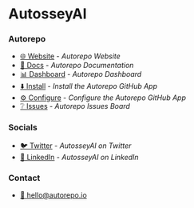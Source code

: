 # AutosseyAI

### Autorepo

- [🌐 Website](https://autorepo.io) - _Autorepo Website_
- [📖 Docs](https://docs.autorepo.io) - _Autorepo Documentation_
- [📊 Dashboard](https://app.autorepo.io) - _Autorepo Dashboard_
- [⬇️ Install](https://github.com/apps/autorepoapp/installations/new) - _Install the Autorepo GitHub App_
- [⚙️ Configure](https://github.com/apps/autorepoapp/installations/select_target) - _Configure the Autorepo GitHub App_
- [❔ Issues](https://github.com/AutosseyAI/autorepo-issues) - _Autorepo Issues Board_

### Socials

- [🐦 Twitter](https://twitter.com/autosseyai) - _AutosseyAI on Twitter_
- [💼 LinkedIn](https://www.linkedin.com/company/autosseyai) - _AutosseyAI on LinkedIn_

### Contact

- [📧 hello@autorepo.io](mailto:hello@autorepo.io)
